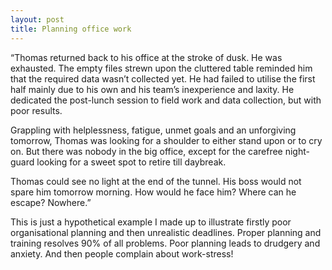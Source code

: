```yaml
---
layout: post
title: Planning office work
---
```




“Thomas returned back to his office at the stroke of dusk. He was exhausted. The empty files strewn upon the cluttered table reminded him that the required data wasn’t collected yet. He had failed to utilise the first half mainly due to his own and his team’s inexperience and laxity. He dedicated the post-lunch session to field work and data collection, but with poor results.

Grappling with helplessness, fatigue, unmet goals and an unforgiving tomorrow, Thomas was looking for a shoulder to either stand upon or to cry on. But there was nobody in the big office, except for the carefree night-guard looking for a sweet spot to retire till daybreak.

Thomas could see no light at the end of the tunnel. His boss would not spare him tomorrow morning. How would he face him? Where can he escape? Nowhere.”

This is just a hypothetical example I made up to illustrate firstly poor organisational planning and then unrealistic deadlines. Proper planning and training resolves 90% of all problems. Poor planning leads to drudgery and anxiety. And then people complain about work-stress!

